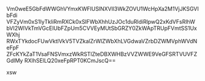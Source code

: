 Vm0weE5GbFdWWGhVYmxKWFlUSlNXVll3WkZOVU1WcHpXa2M1VjJKSGVIbFdi
VFZyVm0xS1IyTkliRmRXCk0xSlFWbXhhUzJOc1duRldiRlpwQ2xKdVFsRlhW
bVI2WlVkTmVGcElUbFZpUm5CVVEyMUtSbGRZY0ZkWApTRUpFVmtSS1UxWXhj
RWxTYkdocFUwVktlVkV5TVZkalZrWlZWbXhLVGdwaVZrbDZWMVphWVdNeFpF
ZFcKYkZaT1VsaFNSVmxzWkRSTlZteDBXWHBzVVZWWE9VeGFSRTVUVFZGdlMy
RXlhSElLQ20xeFpRPT0KCmJscQ==

xsw